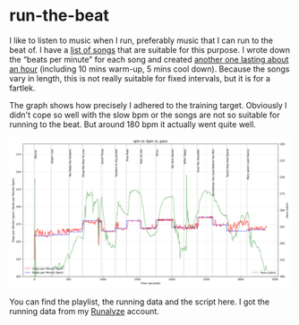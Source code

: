 # run-the-beat

I like to listen to music when I run, preferably music that I can run to the beat of. I have a [list of songs](https://open.spotify.com/playlist/22uoD3ZLirQJEVJL8uStxx?si=1cyltRdcSZ2bQD9bNALCTg) that are suitable for this purpose. I wrote down the “beats per minute” for each song and created [another one lasting about an hour](https://open.spotify.com/playlist/0rHEeJw3PP6kU8KRSOpufZ?si=rYXNoxWUSRS7njo4AzVdZg) (including 10 mins warm-up, 5 mins cool down). Because the songs vary in length, this is not really suitable for fixed intervals, but it is for a fartlek. 

The graph shows how precisely I adhered to the training target. Obviously I didn't cope so well with the slow bpm or the songs are not so suitable for running to the beat. But around 180 bpm it actually went quite well.

![](Figure_1.png)

You can find the playlist, the running data and the script here. I got the running data from my [Runalyze](https://runalyze.com/) account.
